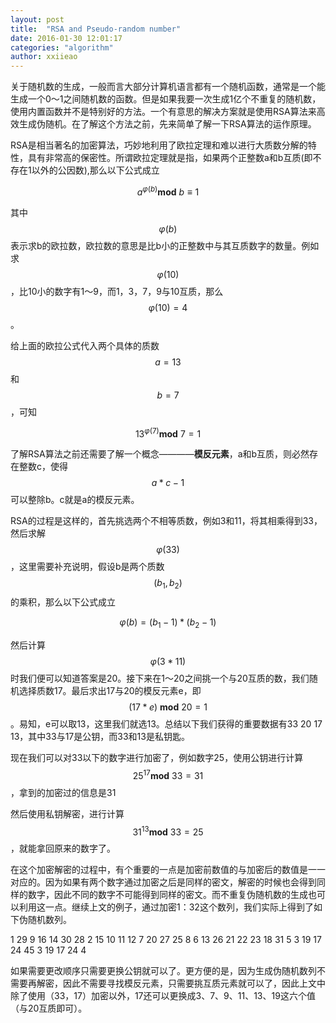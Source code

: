 ```yaml
---
layout: post
title:  "RSA and Pseudo-random number"
date: 2016-01-30 12:01:17
categories: "algorithm"
author: xxiieao
---
```


关于随机数的生成，一般而言大部分计算机语言都有一个随机函数，通常是一个能生成一个0～1之间随机数的函数。但是如果我要一次生成1亿个不重复的随机数，使用内置函数并不是特别好的方法。一个有意思的解决方案就是使用RSA算法来高效生成伪随机。在了解这个方法之前，先来简单了解一下RSA算法的运作原理。

RSA是相当著名的加密算法，巧妙地利用了欧拉定理和难以进行大质数分解的特性，具有非常高的保密性。所谓欧拉定理就是指，如果两个正整数a和b互质(即不存在1以外的公因数),那么以下公式成立

$$a^{\varphi(b)}\mathbf{mod}\ b \equiv 1$$

其中$$\varphi(b)$$表示求b的欧拉数，欧拉数的意思是比b小的正整数中与其互质数字的数量。例如求$$\varphi(10)$$，比10小的数字有1～9，而1，3，7，9与10互质，那么$$\varphi(10) = 4$$。

给上面的欧拉公式代入两个具体的质数$$a=13$$和$$b=7$$，可知

$$13^{\varphi(7)}\mathbf{mod}\ 7=1$$

了解RSA算法之前还需要了解一个概念————**模反元素**，a和b互质，则必然存在整数c，使得$$a*c-1$$可以整除b。c就是a的模反元素。

RSA的过程是这样的，首先挑选两个不相等质数，例如3和11，将其相乘得到33，然后求解$$\varphi(33)$$，这里需要补充说明，假设b是两个质数$$(b_1,b_2)$$的乘积，那么以下公式成立

$$\varphi(b) = (b_1 - 1)*(b_2 - 1)$$

然后计算$$\varphi(3*11)$$时我们便可以知道答案是20。接下来在1～20之间挑一个与20互质的数，我们随机选择质数17。最后求出17与20的模反元素e，即$$(17*e)\ \mathbf{mod}\ 20 = 1$$。易知，e可以取13，这里我们就选13。总结以下我们获得的重要数据有33 20 17 13，其中33与17是公钥，而33和13是私钥匙。

现在我们可以对33以下的数字进行加密了，例如数字25，使用公钥进行计算$$25^{17}\mathbf{mod}\ 33=31$$，拿到的加密过的信息是31

然后使用私钥解密，进行计算$$31^{13}\mathbf{mod}\ 33=25$$，就能拿回原来的数字了。

在这个加密解密的过程中，有个重要的一点是加密前数值的与加密后的数值是一一对应的。因为如果有两个数字通过加密之后是同样的密文，解密的时候也会得到同样的数字，因此不同的数字不可能得到同样的密文。而不重复伪随机数的生成也可以利用这一点。继续上文的例子，通过加密1：32这个数列，我们实际上得到了如下伪随机数列。

 1 29  9 16 14 30 28  2 15 10 11 12  7 20 27 25  8  6 13 26 21 22 23 18 31 5  3 19 17 24  45  3 19 17 24  4

 如果需要更改顺序只需要更换公钥就可以了。更方便的是，因为生成伪随机数列不需要再解密，因此不需要寻找模反元素，只需要挑互质元素就可以了，因此上文中除了使用（33，17）加密以外，17还可以更换成3、7、9、11、13、19这六个值（与20互质即可）。
